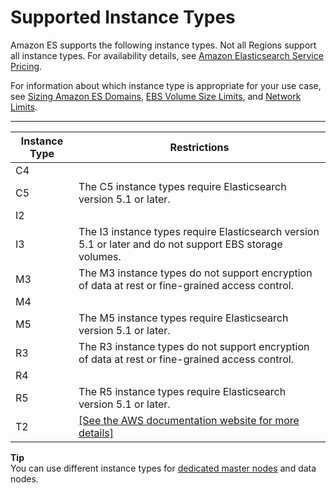 # Supported Instance Types<a name="aes-supported-instance-types"></a>

Amazon ES supports the following instance types\. Not all Regions support all instance types\. For availability details, see [Amazon Elasticsearch Service Pricing](https://aws.amazon.com/elasticsearch-service/pricing/)\.

For information about which instance type is appropriate for your use case, see [Sizing Amazon ES Domains](sizing-domains.md), [EBS Volume Size Limits](aes-limits.md#ebsresource), and [Network Limits](aes-limits.md#network-limits)\.


****  

| Instance Type | Restrictions | 
| --- | --- | 
|  C4  |   | 
|  C5  | The C5 instance types require Elasticsearch version 5\.1 or later\. | 
|  I2  |   | 
|  I3  | The I3 instance types require Elasticsearch version 5\.1 or later and do not support EBS storage volumes\. | 
|  M3  |  The M3 instance types do not support encryption of data at rest or fine\-grained access control\.  | 
|  M4  |   | 
| M5 | The M5 instance types require Elasticsearch version 5\.1 or later\. | 
|  R3  |  The R3 instance types do not support encryption of data at rest or fine\-grained access control\.  | 
|  R4  |   | 
|  R5  | The R5 instance types require Elasticsearch version 5\.1 or later\. | 
|  T2  |  [\[See the AWS documentation website for more details\]](http://docs.aws.amazon.com/elasticsearch-service/latest/developerguide/aes-supported-instance-types.html)  | 

**Tip**  
You can use different instance types for [dedicated master nodes](es-managedomains-dedicatedmasternodes.md) and data nodes\.